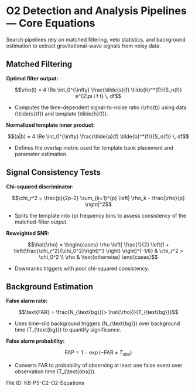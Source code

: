 # O2 Detection and Analysis Pipelines — Core Equations

Search pipelines rely on matched filtering, veto statistics, and background estimation to extract gravitational-wave signals from noisy data.

## Matched Filtering
**Optimal filter output:**

$$\rho(t) = 4 \Re \int_0^{\infty} \frac{\tilde{s}(f) \tilde{h}^*(f)}{S_n(f)} e^{2\pi i f t} \, df$$

- Computes the time-dependent signal-to-noise ratio \(\rho(t)\) using data \(\tilde{s}(f)\) and template \(\tilde{h}(f)\).

**Normalized template inner product:**

$$(a|b) = 4 \Re \int_0^{\infty} \frac{\tilde{a}(f) \tilde{b}^*(f)}{S_n(f)} \, df$$

- Defines the overlap metric used for template bank placement and parameter estimation.

## Signal Consistency Tests
**Chi-squared discriminator:**

$$\chi_r^2 = \frac{p}{2p-2} \sum_{k=1}^{p} \left| \rho_k - \frac{\rho}{p} \right|^2$$

- Splits the template into \(p\) frequency bins to assess consistency of the matched-filter output.

**Reweighted SNR:**

$$\hat{\rho} = 
\begin{cases}
\rho \left[ \frac{1}{2} \left(1 + \left(\frac{\chi_r^2}{\chi_0^2}\right)^3 \right) \right]^{-1/6} & \chi_r^2 > \chi_0^2 \\
\rho & \text{otherwise}
\end{cases}$$

- Downranks triggers with poor chi-squared consistency.

## Background Estimation
**False alarm rate:**

$$\text{FAR} = \frac{N_{\text{bg}}(> \hat{\rho})}{T_{\text{bg}}}$$

- Uses time-slid background triggers \(N_{\text{bg}}\) over background time \(T_{\text{bg}}\) to quantify significance.

**False alarm probability:**

$$\text{FAP} = 1 - \exp(-\text{FAR} \times T_{\text{obs}})$$

- Converts FAR to probability of observing at least one false event over observation time \(T_{\text{obs}}\).

File ID: K8-P5-C2-O2-Equations
